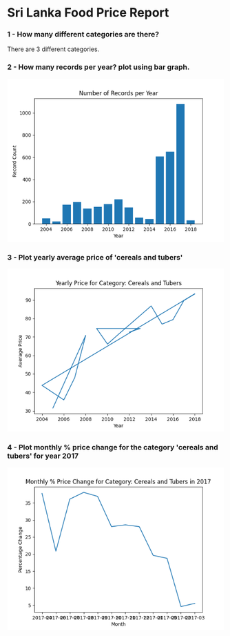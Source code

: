 <h1>                                    Sri Lanka Food Price Report                                     </h1>
<h3>1 - How many different categories are there?</h3>
<p>There are 3 different categories.</p>
<h3>2 - How many records per year? plot using bar graph.</h3>
<img src='./record_count_per_year.png'>
<h3>3 - Plot yearly average price of 'cereals and tubers'</h3>
<img src='./plot_yearly_price_for_category_cereals_and_tubers.png'>
<h3>4 - Plot monthly % price change for the category 'cereals and tubers' for year 2017</h3>
<img src='./plot_monthly_price_change_for_category_cereals_and_tubers_2017.png'>
